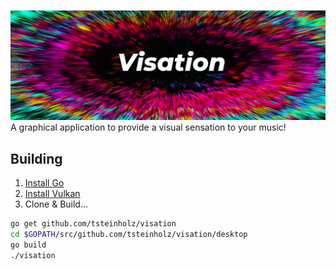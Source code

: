 ![Visation Header](https://github.com/tsteinholz/visation/raw/master/.github/visation-header.png)
A graphical application to provide a visual sensation to your music!

## Building

1. [Install Go](https://golang.org/doc/install)
2. [Install Vulkan](https://vulkan.lunarg.com/doc/view/1.1.106.0/linux/getting_started.html)
2. Clone & Build...

```bash
go get github.com/tsteinholz/visation
cd $GOPATH/src/github.com/tsteinholz/visation/desktop
go build
./visation
```
